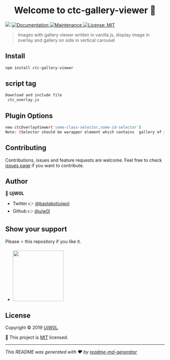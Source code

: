 ﻿<h1 align="center">Welcome to ctc-gallery-viewer 👋</h1>
<p>
  <img src="https://img.shields.io/badge/version-1.5.0-blue.svg?cacheSeconds=2592000" />
  <a href="https://ujw0l.github.io/ctc-gallery-viewer/">
    <img alt="Documentation" src="https://img.shields.io/badge/documentation-yes-brightgreen.svg" target="_blank" />
  </a>
  <a href="https://github.com/ujw0l/ctc-gallery-viewer/graphs/commit-activity">
    <img alt="Maintenance" src="https://img.shields.io/badge/Maintained%3F-yes-green.svg" target="_blank" />
  </a>
  <a href="https://github.com/ujw0l/ctc-gallery-viewer/blob/master/LICENSE">
    <img alt="License: MIT" src="https://img.shields.io/badge/License-MIT-yellow.svg" target="_blank" />
  </a>
</p>

> Images with gallery viewer written in vanilla js, display image in overlay and gallery on side in vertical carousel

## Install

```sh
npm install ctc-gallery-viewer
```
## script tag

```sh
Download and include file
 ctc_overlay.js
```


## Plugin Options 

```sh
new ctcOverlayViewer('some-class-selector,some-id-selector')
Note: (Selector should be warapper element which contains  gallery of images)

```



## Contributing

Contributions, issues and feature requests are welcome. Feel free to check [issues page](https://github.com/ujw0l/ctc-gallery-viewer/issues) if you want to contribute.

## Author

👤 **UjW0L**

* Twitter 👉 [@bastakotiujwol](https://twitter.com/bastakotiujwol)
* Github 👉 [@ujw0l](https://github.com/ujw0l)

## Show your support

Please ⭐️ this repository if you like it.

<ul>
<li>
<a href="https://www.patreon.com/ujw0l">
  <img src="https://c5.patreon.com/external/logo/become_a_patron_button@2x.png" width="160">
</a>
</li>
</ul>

## License

Copyright © 2019 [UjW0L](https://github.com/ujw0l).

📜 This project is [MIT](https://github.com/ujw0l/ctc-gallery-viewer/blob/master/LICENSE) licensed.

***
_This README was generated with ❤️ by [readme-md-generator](https://github.com/kefranabg/readme-md-generator)_